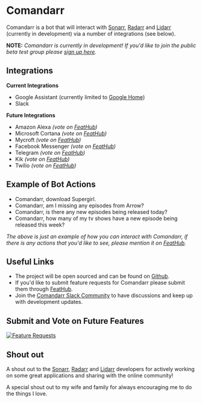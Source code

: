 # Comandarr

Comandarr is a bot that will interact with [Sonarr](https://github.com/Sonarr/Sonarr), [Radarr](https://github.com/Radarr/Radarr) and [Lidarr](https://github.com/mattman86/Lidarr) (currently in development) via a number of integrations (see below).

**NOTE:** *Comandarr is currently in development! If you'd like to join the public beta test group please [sign up here](https://docs.google.com/forms/d/e/1FAIpQLSef0g1l4vUb8GNxIn4r6YgcIJWVQEGYaQQA45Tu43VbZKCyLA/viewform?c=0&w=1).* 

## Integrations

**Current Integrations**

* Google Assistant (currently limited to [Google Home](https://madeby.google.com/home/))
* Slack

**Future Integrations**

* Amazon Alexa *(vote on [FeatHub](http://feathub.com/Comandarr/Comandarr/+3))*
* Microsoft Cortana *(vote on [FeatHub](http://feathub.com/Comandarr/Comandarr/+4))*
* Mycroft *(vote on [FeatHub](http://feathub.com/Comandarr/Comandarr/+5))*
* Facebook Messenger *(vote on [FeatHub](http://feathub.com/Comandarr/Comandarr/+6))*
* Telegram *(vote on [FeatHub](http://feathub.com/Comandarr/Comandarr/+1))*
* Kik *(vote on [FeatHub](http://feathub.com/Comandarr/Comandarr/+7))*
* Twilio *(vote on [FeatHub](http://feathub.com/Comandarr/Comandarr))*

## Example of Bot Actions

* Comandarr, download Supergirl.
* Comandarr, am I missing any episodes from Arrow?
* Comandarr, is there any new episodes being released today?
* Comandarr, how many of my tv shows have a new episode being released this week?

*The above is just an example of how you can interact with Comandarr, if there is any actions that you'd like to see, please mention it on [FeatHub](http://feathub.com/Comandarr/Comandarr).*

## Useful Links

* The project will be open sourced and can be found on [Github](https://github.com/Comandarr/Comandarr). 
* If you'd like to submit feature requests for Comandarr please submit them through [FeatHub](http://feathub.com/Comandarr/Comandarr).
* Join the [Comandarr Slack Community](https://slack-invite-comandarr.herokuapp.com/) to have discussions and keep up with development updates.

## Submit and Vote on Future Features

[![Feature Requests](http://feathub.com/Comandarr/Comandarr?format=svg)](http://feathub.com/Comandarr/Comandarr)

## Shout out

A shout out to the [Sonarr](https://github.com/Sonarr/Sonarr), [Radarr](https://github.com/Radarr/Radarr) and [Lidarr](https://github.com/mattman86/Lidarr) developers for actively working on some great applications and sharing with the online community!

A special shout out to my wife and family for always encouraging me to do the things I love.

